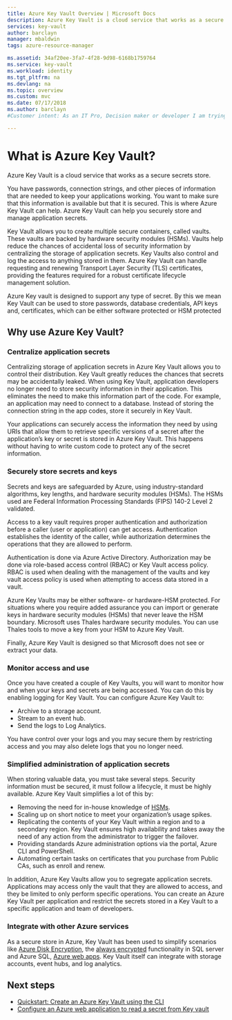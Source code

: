 ```yaml
---
title: Azure Key Vault Overview | Microsoft Docs
description: Azure Key Vault is a cloud service that works as a secure secrets store.
services: key-vault
author: barclayn
manager: mbaldwin
tags: azure-resource-manager

ms.assetid: 34af20ee-3fa7-4f28-9d98-6168b1759764
ms.service: key-vault
ms.workload: identity
ms.tgt_pltfrm: na
ms.devlang: na
ms.topic: overview
ms.custom: mvc
ms.date: 07/17/2018
ms.author: barclayn
#Customer intent: As an IT Pro, Decision maker or developer I am trying to learn what Key Vault is and if it offers anything that could be used in my organization.

---
```

# What is Azure Key Vault?

Azure Key Vault is a cloud service that works as a secure secrets store.

You have passwords, connection strings, and other pieces of information that are needed to keep your applications working. You want to make sure that this information is available but that it is secured. This is where Azure Key Vault can help. Azure Key Vault can help you securely store and manage application secrets.

Key Vault allows you to create multiple secure containers, called vaults. These vaults are backed by hardware security modules (HSMs). Vaults help reduce the chances of accidental loss of security information by centralizing the storage of application secrets. Key Vaults also control and log the access to anything stored in them. Azure Key Vault can handle requesting and renewing Transport Layer Security (TLS) certificates, providing the features required for a robust certificate lifecycle management solution.

 Azure Key vault is designed to support any type of secret. By this we mean Key Vault can be used to store passwords, database credentials, API keys and, certificates, which can be either software protected or HSM protected
## Why use Azure Key Vault?

### Centralize application secrets

Centralizing storage of application secrets in Azure Key Vault allows you to control their distribution. Key Vault greatly reduces the chances that secrets may be accidentally leaked. When using Key Vault, application developers no longer need to store security information in their application. This eliminates the need to make this information part of the code. For example, an application may need to connect to a database. Instead of storing the connection string in the app codes, store it securely in Key Vault.

Your applications can securely access the information they need by using URIs that allow them to retrieve specific versions of a secret after the application’s key or secret is stored in Azure Key Vault. This happens without having to write custom code to protect any of the secret information.

### Securely store secrets and keys

Secrets and keys are safeguarded by Azure, using industry-standard algorithms, key lengths, and hardware security modules (HSMs). The HSMs used are Federal Information Processing Standards (FIPS) 140-2 Level 2 validated.

Access to a key vault requires proper authentication and authorization before a caller (user or application) can get access. Authentication establishes the identity of the caller, while authorization determines the operations that they are allowed to perform.

Authentication is done via Azure Active Directory. Authorization may be done via role-based access control (RBAC) or Key Vault access policy. RBAC is used when dealing with the management of the vaults and key vault access policy is used when attempting to access data stored in a vault.

Azure Key Vaults may be either software- or hardware-HSM protected. For situations where you require added assurance you can import or generate keys in hardware security modules (HSMs) that never leave the HSM boundary. Microsoft uses Thales hardware security modules. You can use Thales tools to move a key from your HSM to Azure Key Vault.

Finally, Azure Key Vault is designed so that Microsoft does not see or extract your data.

### Monitor access and use

Once you have created a couple of Key Vaults, you will want to monitor how and when your keys and secrets are being accessed. You can do this by enabling logging for Key Vault. You can configure Azure Key Vault to:

- Archive to a storage account.
- Stream to an event hub.
- Send the logs to Log Analytics.

You have control over your logs and you may secure them by restricting access and you may also delete logs that you no longer need.

### Simplified administration of application secrets

When storing valuable data, you must take several steps. Security information must be secured, it must follow a lifecycle, it must be highly available. Azure Key Vault simplifies a lot of this by:

- Removing the need for in-house knowledge of [HSMs](https://en.wikipedia.org/wiki/Hardware_security_module).
- Scaling up on short notice to meet your organization’s usage spikes.
- Replicating the contents of your Key Vault within a region and to a secondary region. Key Vault ensures high availability and takes away the need of any action from the administrator to trigger the failover.
- Providing standards Azure administration options via the portal, Azure CLI and PowerShell.
- Automating certain tasks on certificates that you purchase from Public CAs, such as enroll and renew.

In addition, Azure Key Vaults allow you to segregate application secrets. Applications may access only the vault that they are allowed to access, and they be limited to only perform specific operations. You can create an Azure Key Vault per application and restrict the secrets stored in a Key Vault to a specific application and team of developers.

### Integrate with other Azure services

As a secure store in Azure, Key Vault has been used to simplify scenarios like [Azure Disk Encryption](../security/azure-security-disk-encryption.md), the [always encrypted]( https://docs.microsoft.com/sql/relational-databases/security/encryption/always-encrypted-database-engine) functionality in SQL server and Azure SQL, [Azure web apps]( https://docs.microsoft.com/azure/app-service/web-sites-purchase-ssl-web-site). Key Vault itself can integrate with storage accounts, event hubs, and log analytics.

## Next steps

- [Quickstart: Create an Azure Key Vault using the CLI](quick-create-cli.md)
- [Configure an Azure web application to read a secret from Key vault](tutorial-web-application-keyvault.md)
